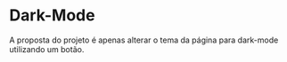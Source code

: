 # Dark-Mode

A proposta do projeto é apenas alterar o tema da página para dark-mode utilizando um botão.